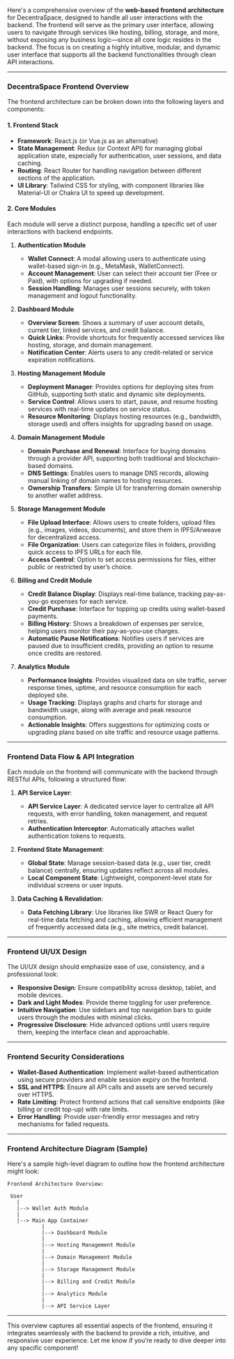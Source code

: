 Here's a comprehensive overview of the **web-based frontend architecture** for DecentraSpace, designed to handle all user interactions with the backend. The frontend will serve as the primary user interface, allowing users to navigate through services like hosting, billing, storage, and more, without exposing any business logic—since all core logic resides in the backend. The focus is on creating a highly intuitive, modular, and dynamic user interface that supports all the backend functionalities through clean API interactions.

---

### **DecentraSpace Frontend Overview**

The frontend architecture can be broken down into the following layers and components:

#### 1. **Frontend Stack**
   - **Framework**: React.js (or Vue.js as an alternative)
   - **State Management**: Redux (or Context API) for managing global application state, especially for authentication, user sessions, and data caching.
   - **Routing**: React Router for handling navigation between different sections of the application.
   - **UI Library**: Tailwind CSS for styling, with component libraries like Material-UI or Chakra UI to speed up development.

#### 2. **Core Modules**

Each module will serve a distinct purpose, handling a specific set of user interactions with backend endpoints.

1. **Authentication Module**
   - **Wallet Connect**: A modal allowing users to authenticate using wallet-based sign-in (e.g., MetaMask, WalletConnect).
   - **Account Management**: User can select their account tier (Free or Paid), with options for upgrading if needed.
   - **Session Handling**: Manages user sessions securely, with token management and logout functionality.

2. **Dashboard Module**
   - **Overview Screen**: Shows a summary of user account details, current tier, linked services, and credit balance.
   - **Quick Links**: Provide shortcuts for frequently accessed services like hosting, storage, and domain management.
   - **Notification Center**: Alerts users to any credit-related or service expiration notifications.

3. **Hosting Management Module**
   - **Deployment Manager**: Provides options for deploying sites from GitHub, supporting both static and dynamic site deployments.
   - **Service Control**: Allows users to start, pause, and resume hosting services with real-time updates on service status.
   - **Resource Monitoring**: Displays hosting resources (e.g., bandwidth, storage used) and offers insights for upgrading based on usage.

4. **Domain Management Module**
   - **Domain Purchase and Renewal**: Interface for buying domains through a provider API, supporting both traditional and blockchain-based domains.
   - **DNS Settings**: Enables users to manage DNS records, allowing manual linking of domain names to hosting resources.
   - **Ownership Transfers**: Simple UI for transferring domain ownership to another wallet address.

5. **Storage Management Module**
   - **File Upload Interface**: Allows users to create folders, upload files (e.g., images, videos, documents), and store them in IPFS/Arweave for decentralized access.
   - **File Organization**: Users can categorize files in folders, providing quick access to IPFS URLs for each file.
   - **Access Control**: Option to set access permissions for files, either public or restricted by user’s choice.

6. **Billing and Credit Module**
   - **Credit Balance Display**: Displays real-time balance, tracking pay-as-you-go expenses for each service.
   - **Credit Purchase**: Interface for topping up credits using wallet-based payments.
   - **Billing History**: Shows a breakdown of expenses per service, helping users monitor their pay-as-you-use charges.
   - **Automatic Pause Notifications**: Notifies users if services are paused due to insufficient credits, providing an option to resume once credits are restored.

7. **Analytics Module**
   - **Performance Insights**: Provides visualized data on site traffic, server response times, uptime, and resource consumption for each deployed site.
   - **Usage Tracking**: Displays graphs and charts for storage and bandwidth usage, along with average and peak resource consumption.
   - **Actionable Insights**: Offers suggestions for optimizing costs or upgrading plans based on site traffic and resource usage patterns.

---

### **Frontend Data Flow & API Integration**

Each module on the frontend will communicate with the backend through RESTful APIs, following a structured flow:

1. **API Service Layer**:
   - **API Service Layer**: A dedicated service layer to centralize all API requests, with error handling, token management, and request retries.
   - **Authentication Interceptor**: Automatically attaches wallet authentication tokens to requests.

2. **Frontend State Management**:
   - **Global State**: Manage session-based data (e.g., user tier, credit balance) centrally, ensuring updates reflect across all modules.
   - **Local Component State**: Lightweight, component-level state for individual screens or user inputs.

3. **Data Caching & Revalidation**:
   - **Data Fetching Library**: Use libraries like SWR or React Query for real-time data fetching and caching, allowing efficient management of frequently accessed data (e.g., site metrics, credit balance).

---

### **Frontend UI/UX Design**

The UI/UX design should emphasize ease of use, consistency, and a professional look:

- **Responsive Design**: Ensure compatibility across desktop, tablet, and mobile devices.
- **Dark and Light Modes**: Provide theme toggling for user preference.
- **Intuitive Navigation**: Use sidebars and top navigation bars to guide users through the modules with minimal clicks.
- **Progressive Disclosure**: Hide advanced options until users require them, keeping the interface clean and approachable.

---

### **Frontend Security Considerations**

- **Wallet-Based Authentication**: Implement wallet-based authentication using secure providers and enable session expiry on the frontend.
- **SSL and HTTPS**: Ensure all API calls and assets are served securely over HTTPS.
- **Rate Limiting**: Protect frontend actions that call sensitive endpoints (like billing or credit top-up) with rate limits.
- **Error Handling**: Provide user-friendly error messages and retry mechanisms for failed requests.

---

### **Frontend Architecture Diagram (Sample)**
Here's a sample high-level diagram to outline how the frontend architecture might look:

```plaintext
Frontend Architecture Overview:

 User
   |
   |--> Wallet Auth Module
   |
   |--> Main App Container
           |
           |--> Dashboard Module
           |
           |--> Hosting Management Module
           |
           |--> Domain Management Module
           |
           |--> Storage Management Module
           |
           |--> Billing and Credit Module
           |
           |--> Analytics Module
           |
           |--> API Service Layer
```

---

This overview captures all essential aspects of the frontend, ensuring it integrates seamlessly with the backend to provide a rich, intuitive, and responsive user experience. Let me know if you’re ready to dive deeper into any specific component!